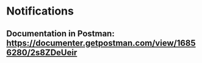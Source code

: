 # Notifications

## Documentation in Postman: https://documenter.getpostman.com/view/16856280/2s8ZDeUeir
